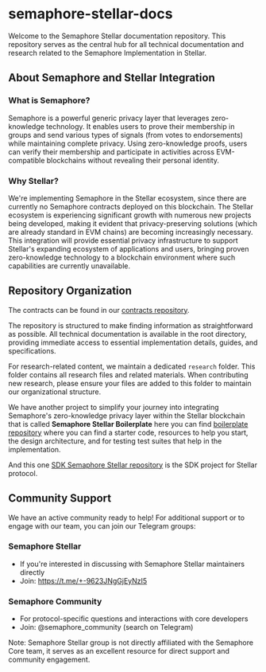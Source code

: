 # semaphore-stellar-docs

Welcome to the Semaphore Stellar documentation repository. This repository serves as the central hub for all technical documentation and research related to the Semaphore Implementation in Stellar.

## About Semaphore and Stellar Integration

### What is Semaphore?
Semaphore is a powerful generic privacy layer that leverages zero-knowledge technology. It enables users to prove their membership in groups and send various types of signals (from votes to endorsements) while maintaining complete privacy. Using zero-knowledge proofs, users can verify their membership and participate in activities across EVM-compatible blockchains without revealing their personal identity.

### Why Stellar?

We're implementing Semaphore in the Stellar ecosystem, since there are currently no Semaphore contracts deployed on this blockchain. The Stellar ecosystem is experiencing significant growth with numerous new projects being developed, making it evident that privacy-preserving solutions (which are already standard in EVM chains) are becoming increasingly necessary. This integration will provide essential privacy infrastructure to support Stellar's expanding ecosystem of applications and users, bringing proven zero-knowledge technology to a blockchain environment where such capabilities are currently unavailable.

## Repository Organization
The contracts can be found in our [contracts repository](https://github.com/ZencypherSolutions/semaphore-stellar-contracts).

The repository is structured to make finding information as straightforward as possible. All technical documentation is available in the root directory, providing immediate access to essential implementation details, guides, and specifications.

For research-related content, we maintain a dedicated `research` folder. This folder contains all research files and related materials. When contributing new research, please ensure your files are added to this folder to maintain our organizational structure.

We have another project to simplify your journey into integrating Semaphore's zero-knowledge privacy layer within the Stellar blockchain that is called **Semaphore Stellar Boilerplate** here you can find [boilerplate repository](https://github.com/ZencypherSolutions/semaphore-stellar-boilerplate) where you can find a starter code, resources to help you start, the design architecture, and for testing test suites that help in the implementation.

And this one [SDK Semaphore Stellar repository](https://github.com/ZencypherSolutions/semaphore-stellar-sdk) is the SDK project for Stellar protocol. 

## Community Support

We have an active community ready to help! For additional support or to engage with our team, you can join our Telegram groups:

### Semaphore Stellar
- If you're interested in discussing with Semaphore Stellar maintainers directly
- Join: https://t.me/+-9623JNgGjEyNzI5

### Semaphore Community
- For protocol-specific questions and interactions with core developers
- Join: @semaphore_community (search on Telegram)

Note: Semaphore Stellar group is not directly affiliated with the Semaphore Core team, it serves as an excellent resource for direct support and community engagement.
